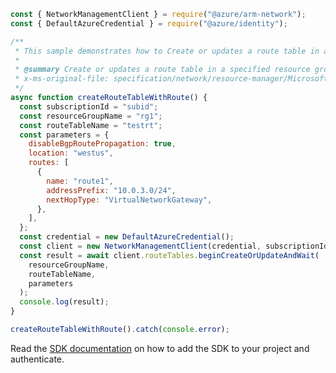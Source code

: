 ```javascript
const { NetworkManagementClient } = require("@azure/arm-network");
const { DefaultAzureCredential } = require("@azure/identity");

/**
 * This sample demonstrates how to Create or updates a route table in a specified resource group.
 *
 * @summary Create or updates a route table in a specified resource group.
 * x-ms-original-file: specification/network/resource-manager/Microsoft.Network/stable/2021-05-01/examples/RouteTableCreateWithRoute.json
 */
async function createRouteTableWithRoute() {
  const subscriptionId = "subid";
  const resourceGroupName = "rg1";
  const routeTableName = "testrt";
  const parameters = {
    disableBgpRoutePropagation: true,
    location: "westus",
    routes: [
      {
        name: "route1",
        addressPrefix: "10.0.3.0/24",
        nextHopType: "VirtualNetworkGateway",
      },
    ],
  };
  const credential = new DefaultAzureCredential();
  const client = new NetworkManagementClient(credential, subscriptionId);
  const result = await client.routeTables.beginCreateOrUpdateAndWait(
    resourceGroupName,
    routeTableName,
    parameters
  );
  console.log(result);
}

createRouteTableWithRoute().catch(console.error);
```

Read the [SDK documentation](https://github.com/Azure/azure-sdk-for-js/blob/%40azure%2Farm-network_27.0.0/sdk/network/arm-network/README.md) on how to add the SDK to your project and authenticate.
